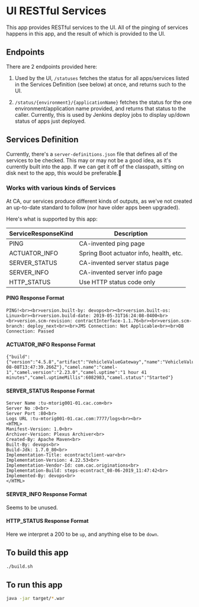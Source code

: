 # UI RESTful Services

This app provides RESTful services to the UI.  All of the pinging of
services happens in this app, and the result of which is provided to
the UI.

## Endpoints

There are 2 endpoints provided here:

1. Used by the UI, ```/statuses``` fetches the status for all
   apps/services listed in the Services Definition (see below) at
   once, and returns such to the UI.

2. ```/status/{environment}/{applicationName}``` fetches the status
   for the one environment/application name provided, and returns that
   status to the caller.  Currently, this is used by Jenkins deploy
   jobs to display up/down status of apps just deployed.

## Services Definition

Currently, there's a ```server-definitions.json``` file that defines
all of the services to be checked.  This may or may not be a good
idea, as it's currently built into the app.  If we can get it off of
the classpath, sitting on disk next to the app, this would be
preferable.

### Works with various kinds of Services

At CA, our services produce different kinds of outputs, as we've not
created an up-to-date standard to follow (nor have older apps been
upgraded).

Here's what is supported by this app:

| ServiceResponseKind | Description                             |
|---------------------|-----------------------------------------|
| PING                | CA-invented ping page                   |
| ACTUATOR_INFO       | Spring Boot actuator info, health, etc. |
| SERVER_STATUS       | CA-invented server status page          |
| SERVER_INFO         | CA-invented server info page            |
| HTTP_STATUS         | Use HTTP status code only               |

#### PING Response Format

```
PING!<br><br>version.built-by: devops<br><br>version.built-os: Linux<br><br>version.build-date: 2019-05-31T16:24:08-0400<br><br>version.scm-revision: contractInterface-1.1.76<br><br>version.scm-branch: deploy_next<br><br>JMS Connection: Not Applicable<br><br>DB Connection: Passed
```

#### ACTUATOR_INFO Response Format

```
{"build":{"version":"4.5.8","artifact":"VehicleValueGateway","name":"VehicleValueGateway","group":"com.cac.originations","time":"2019-08-08T13:47:39.266Z"},"camel.name":"camel-1","camel.version":"2.23.0","camel.uptime":"1 hour 41 minutes","camel.uptimeMillis":6082983,"camel.status":"Started"}
```

#### SERVER_STATUS Response Format

```
Server Name :tu-mtorig001-01.cac.com<br>
Server No :0<br>
Server Port :80<br>
Logs URL :tu-mtorig001-01.cac.com:7777/logs<br><br>
<HTML>
Manifest-Version: 1.0<br>
Archiver-Version: Plexus Archiver<br>
Created-By: Apache Maven<br>
Built-By: devops<br>
Build-Jdk: 1.7.0_80<br>
Implementation-Title: econtractclient-war<br>
Implementation-Version: 4.22.53<br>
Implementation-Vendor-Id: com.cac.originations<br>
Implementation-Build: steps-econtract_08-06-2019_11:47:42<br>
Implemented-By: devops<br>
</HTML>
```

#### SERVER_INFO Response Format

Seems to be unused.


#### HTTP_STATUS Response Format

Here we interpret a 200 to be ``up``, and anything else to be ``down``.


## To build this app

```bash
./build.sh
```

## To run this app

```bash
java -jar target/*.war
```
